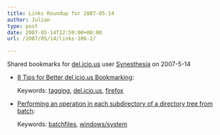 ```yaml
---
title: Links Roundup for 2007-05-14
author: Julian
type: post
date: 2007-05-14T22:59:00+00:00
url: /2007/05/14/links-106-2/

---
```

Shared bookmarks for [del.icio.us][1] user  [Synesthesia][2] on 2007-5-14

  * [8 Tips for Better del.icio.us Bookmarking][3]:
  
    Keywords: [tagging][4], [del.icio.us][5], [firefox][6]
  * [Performing an operation in each subdirectory of a directory tree from batch][7]:
  
    Keywords: [batchfiles][8], [windows/system][9]

 [1]: http://del.icio.us/
 [2]: http://del.icio.us/synesthesia
 [3]: http://webworkerdaily.com/2007/05/10/8-tips-for-better-delicious-bookmarking "http://webworkerdaily.com/2007/05/10/8-tips-for-better-delicious-bookmarking"
 [4]: http://del.icio.us/synesthesia/tagging
 [5]: http://del.icio.us/synesthesia/del.icio.us
 [6]: http://del.icio.us/synesthesia/firefox
 [7]: http://blogs.msdn.com/oldnewthing/archive/2007/05/11/2532913.aspx "http://blogs.msdn.com/oldnewthing/archive/2007/05/11/2532913.aspx"
 [8]: http://del.icio.us/synesthesia/batchfiles
 [9]: http://del.icio.us/synesthesia/windows/system